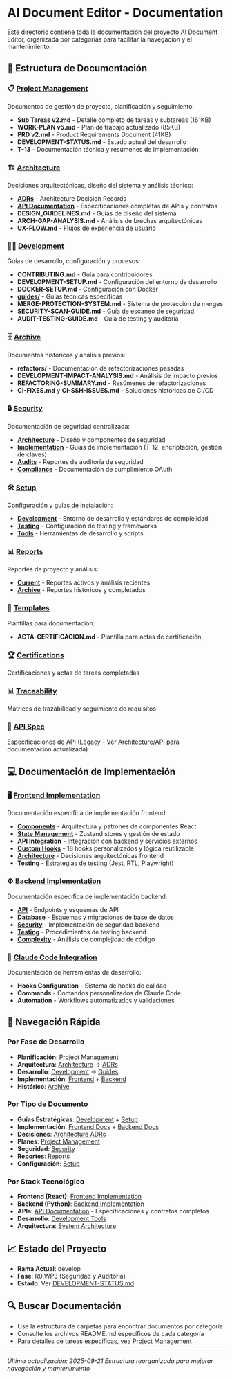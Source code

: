 # AI Document Editor - Documentation

Este directorio contiene toda la documentación del proyecto AI Document Editor, organizada por categorías para facilitar la navegación y el mantenimiento.

## 📁 Estructura de Documentación

### 📋 [Project Management](./project-management/)
Documentos de gestión de proyecto, planificación y seguimiento:
- **Sub Tareas v2.md** - Detalle completo de tareas y subtareas (161KB)
- **WORK-PLAN v5.md** - Plan de trabajo actualizado (85KB)
- **PRD v2.md** - Product Requirements Document (41KB)
- **DEVELOPMENT-STATUS.md** - Estado actual del desarrollo
- **T-13** - Documentación técnica y resúmenes de implementación

### 🏗️ [Architecture](./architecture/)
Decisiones arquitectónicas, diseño del sistema y análisis técnico:
- **[ADRs](./architecture/adr/)** - Architecture Decision Records
- **[API Documentation](./architecture/api/)** - Especificaciones completas de APIs y contratos
- **DESIGN_GUIDELINES.md** - Guías de diseño del sistema
- **ARCH-GAP-ANALYSIS.md** - Análisis de brechas arquitectónicas
- **UX-FLOW.md** - Flujos de experiencia de usuario

### 👩‍💻 [Development](./development/)
Guías de desarrollo, configuración y procesos:
- **CONTRIBUTING.md** - Guía para contribuidores
- **DEVELOPMENT-SETUP.md** - Configuración del entorno de desarrollo
- **DOCKER-SETUP.md** - Configuración con Docker
- **[guides/](./development/guides/)** - Guías técnicas específicas
- **MERGE-PROTECTION-SYSTEM.md** - Sistema de protección de merges
- **SECURITY-SCAN-GUIDE.md** - Guía de escaneo de seguridad
- **AUDIT-TESTING-GUIDE.md** - Guía de testing y auditoría

### 🗄️ [Archive](./archive/)
Documentos históricos y análisis previos:
- **refactors/** - Documentación de refactorizaciones pasadas
- **DEVELOPMENT-IMPACT-ANALYSIS.md** - Análisis de impacto previos
- **REFACTORING-SUMMARY.md** - Resúmenes de refactorizaciones
- **CI-FIXES.md** y **CI-SSH-ISSUES.md** - Soluciones históricas de CI/CD

### 🔒 [Security](./security/)
Documentación de seguridad centralizada:
- **[Architecture](./security/architecture/)** - Diseño y componentes de seguridad
- **[Implementation](./security/implementation/)** - Guías de implementación (T-12, encriptación, gestión de claves)
- **[Audits](./security/audits/)** - Reportes de auditoría de seguridad
- **[Compliance](./security/compliance/)** - Documentación de cumplimiento OAuth

### 🛠️ [Setup](./setup/)
Configuración y guías de instalación:
- **[Development](./setup/development/)** - Entorno de desarrollo y estándares de complejidad
- **[Testing](./setup/testing/)** - Configuración de testing y frameworks
- **[Tools](./setup/tools/)** - Herramientas de desarrollo y scripts

### 📊 [Reports](./reports/)
Reportes de proyecto y análisis:
- **[Current](./reports/current/)** - Reportes activos y análisis recientes
- **[Archive](./reports/archive/)** - Reportes históricos y completados

### 📄 [Templates](./templates/)
Plantillas para documentación:
- **ACTA-CERTIFICACION.md** - Plantilla para actas de certificación

### 🏆 [Certifications](./certifications/)
Certificaciones y actas de tareas completadas

### 📊 [Traceability](./traceability/)
Matrices de trazabilidad y seguimiento de requisitos

### 🔌 [API Spec](./api-spec/)
Especificaciones de API (Legacy - Ver [Architecture/API](./architecture/api/) para documentación actualizada)

## 💻 Documentación de Implementación

### 🖥️ [Frontend Implementation](../src/docs/)
Documentación específica de implementación frontend:
- **[Components](../src/docs/components/)** - Arquitectura y patrones de componentes React
- **[State Management](../src/docs/state/)** - Zustand stores y gestión de estado
- **[API Integration](../src/docs/api/)** - Integración con backend y servicios externos
- **[Custom Hooks](../src/docs/hooks/)** - 18 hooks personalizados y lógica reutilizable
- **[Architecture](../src/docs/architecture/)** - Decisiones arquitectónicas frontend
- **[Testing](../src/docs/testing/)** - Estrategias de testing (Jest, RTL, Playwright)

### ⚙️ [Backend Implementation](../backend/docs/)
Documentación específica de implementación backend:
- **[API](../backend/docs/api/)** - Endpoints y esquemas de API
- **[Database](../backend/docs/database/)** - Esquemas y migraciones de base de datos
- **[Security](../backend/docs/security/)** - Implementación de seguridad backend
- **[Testing](../backend/docs/testing/)** - Procedimientos de testing backend
- **[Complexity](../backend/docs/complexity/)** - Análisis de complejidad de código

### 🔧 [Claude Code Integration](../.claude/docs/)
Documentación de herramientas de desarrollo:
- **Hooks Configuration** - Sistema de hooks de calidad
- **Commands** - Comandos personalizados de Claude Code
- **Automation** - Workflows automatizados y validaciones

## 🧭 Navegación Rápida

### Por Fase de Desarrollo
- **Planificación**: [Project Management](./project-management/)
- **Arquitectura**: [Architecture](./architecture/) → [ADRs](./architecture/adr/)
- **Desarrollo**: [Development](./development/) → [Guides](./development/guides/)
- **Implementación**: [Frontend](../src/docs/) + [Backend](../backend/docs/)
- **Histórico**: [Archive](./archive/)

### Por Tipo de Documento
- **Guías Estratégicas**: [Development](./development/) + [Setup](./setup/)
- **Implementación**: [Frontend Docs](../src/docs/) + [Backend Docs](../backend/docs/)
- **Decisiones**: [Architecture ADRs](./architecture/adr/)
- **Planes**: [Project Management](./project-management/)
- **Seguridad**: [Security](./security/)
- **Reportes**: [Reports](./reports/)
- **Configuración**: [Setup](./setup/)

### Por Stack Tecnológico
- **Frontend (React)**: [Frontend Implementation](../src/docs/)
- **Backend (Python)**: [Backend Implementation](../backend/docs/)
- **APIs**: [API Documentation](./architecture/api/) - Especificaciones y contratos completos
- **Desarrollo**: [Development Tools](../.claude/docs/)
- **Arquitectura**: [System Architecture](./architecture/)

## 📈 Estado del Proyecto
- **Rama Actual**: develop
- **Fase**: R0.WP3 (Seguridad y Auditoría)
- **Estado**: Ver [DEVELOPMENT-STATUS.md](./project-management/DEVELOPMENT-STATUS.md)

## 🔍 Buscar Documentación
- Use la estructura de carpetas para encontrar documentos por categoría
- Consulte los archivos README.md específicos de cada categoría
- Para detalles de tareas específicas, vea [Project Management](./project-management/)

---
*Última actualización: 2025-09-21*
*Estructura reorganizada para mejorar navegación y mantenimiento*